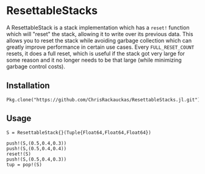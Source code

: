 # ResettableStacks

A ResettableStack is a stack implementation which has a `reset!` function which
will "reset" the stack, allowing it to write over its previous data. This
allows you to reset the stack while avoiding garbage collection which can greatly
improve performance in certain use cases. Every `FULL_RESET_COUNT` resets, it
does a full reset, which is useful if the stack got very large for some reason
and it no longer needs to be that large (while minimizing garbage control costs).

## Installation

```
Pkg.clone("https://github.com/ChrisRackauckas/ResettableStacks.jl.git")
```

## Usage

```
S = ResettableStack{}(Tuple{Float64,Float64,Float64})

push!(S,(0.5,0.4,0.3))
push!(S,(0.5,0.4,0.4))
reset!(S)
push!(S,(0.5,0.4,0.3))
tup = pop!(S)
```

